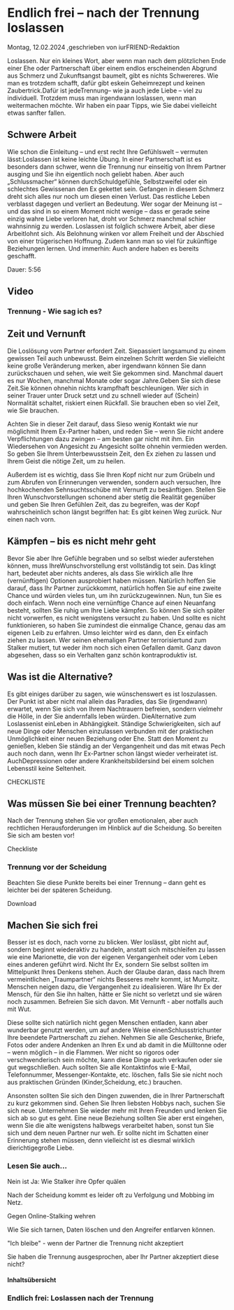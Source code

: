 # Endlich frei – nach der Trennung loslassen

Montag, 12.02.2024 ,geschrieben von iurFRIEND-Redaktion

Loslassen. Nur ein kleines Wort, aber wenn man nach dem plötzlichen Ende einer Ehe oder Partnerschaft über einem endlos erscheinenden Abgrund aus Schmerz und Zukunftsangst baumelt, gibt es nichts Schwereres. Wie man es trotzdem schafft, dafür gibt eskein Geheimrezept und keinen Zaubertrick.Dafür ist jedeTrennung– wie ja auch jede Liebe – viel zu individuell. Trotzdem muss man irgendwann loslassen, wenn man weitermachen möchte. Wir haben ein paar Tipps, wie Sie dabei vielleicht etwas sanfter fallen.

## Schwere Arbeit

Wie schon die Einleitung – und erst recht Ihre Gefühlswelt – vermuten lässt:Loslassen ist keine leichte Übung. In einer Partnerschaft ist es besonders dann schwer, wenn die Trennung nur einseitig von Ihrem Partner ausging und Sie ihn eigentlich noch geliebt haben. Aber auch „Schlussmacher“ können durchSchuldgefühle, Selbstzweifel oder ein schlechtes Gewissenan den Ex gekettet sein. Gefangen in diesem Schmerz dreht sich alles nur noch um diesen einen Verlust. Das restliche Leben verblasst dagegen und verliert an Bedeutung. Wer sogar der Meinung ist – und das sind in so einem Moment nicht wenige – dass er gerade seine einzig wahre Liebe verloren hat, droht vor Schmerz manchmal schier wahnsinnig zu werden. Loslassen ist folglich schwere Arbeit, aber diese Arbeitlohnt sich. Als Belohnung winken vor allem Freiheit und der Abschied von einer trügerischen Hoffnung. Zudem kann man so viel für zukünftige Beziehungen lernen. Und immerhin: Auch andere haben es bereits geschafft.

Dauer: 5:56

## Video

### Trennung - Wie sag ich es?

## Zeit und Vernunft

Die Loslösung vom Partner erfordert Zeit. Siepassiert langsamund zu einem gewissen Teil auch unbewusst. Beim einzelnen Schritt werden Sie vielleicht keine große Veränderung merken, aber irgendwann können Sie dann zurückschauen und sehen, wie weit Sie gekommen sind. Manchmal dauert es nur Wochen, manchmal Monate oder sogar Jahre.Geben Sie sich diese Zeit.Sie können ohnehin nichts krampfhaft beschleunigen. Wer sich in seiner Trauer unter Druck setzt und zu schnell wieder auf (Schein) Normalität schaltet, riskiert einen Rückfall. Sie brauchen eben so viel Zeit, wie Sie brauchen.

Achten Sie in dieser Zeit darauf, dass Sieso wenig Kontakt wie nur möglichmit Ihrem Ex-Partner haben, und reden Sie – wenn Sie nicht andere Verpflichtungen dazu zwingen – am besten gar nicht mit ihm. Ein Wiedersehen von Angesicht zu Angesicht sollte ohnehin vermieden werden. So geben Sie Ihrem Unterbewusstsein Zeit, den Ex ziehen zu lassen und Ihrem Geist die nötige Zeit, um zu heilen.

Außerdem ist es wichtig, dass Sie Ihren Kopf nicht nur zum Grübeln und zum Abrufen von Erinnerungen verwenden, sondern auch versuchen, Ihre hochkochenden Sehnsuchtsschübe mit Vernunft zu besänftigen. Stellen Sie Ihren Wunschvorstellungen schonend aber stetig die Realität gegenüber und geben Sie Ihren Gefühlen Zeit, das zu begreifen, was der Kopf wahrscheinlich schon längst begriffen hat: Es gibt keinen Weg zurück. Nur einen nach vorn.

## Kämpfen – bis es nicht mehr geht

Bevor Sie aber Ihre Gefühle begraben und so selbst wieder auferstehen können, muss IhreWunschvorstellung erst vollständig tot sein. Das klingt hart, bedeutet aber nichts anderes, als dass Sie wirklich alle Ihre (vernünftigen) Optionen ausprobiert haben müssen. Natürlich hoffen Sie darauf, dass Ihr Partner zurückkommt, natürlich hoffen Sie auf eine zweite Chance und würden vieles tun, um ihn zurückzugewinnen. Nun, tun Sie es doch einfach. Wenn noch eine vernünftige Chance auf einen Neuanfang besteht, sollten Sie ruhig um Ihre Liebe kämpfen. So können Sie sich später nicht vorwerfen, es nicht wenigstens versucht zu haben. Und sollte es nicht funktionieren, so haben Sie zumindest die einmalige Chance, genau das am eigenen Leib zu erfahren. Umso leichter wird es dann, den Ex einfach ziehen zu lassen. Wer seinen ehemaligen Partner terrorisiertund zum Stalker mutiert, tut weder ihm noch sich einen Gefallen damit. Ganz davon abgesehen, dass so ein Verhalten ganz schön kontraproduktiv ist.

## Was ist die Alternative?

Es gibt einiges darüber zu sagen, wie wünschenswert es ist loszulassen. Der Punkt ist aber nicht mal allein das Paradies, das Sie (irgendwann) erwartet, wenn Sie sich von Ihrem Nachtrauern befreien, sondern vielmehr die Hölle, in der Sie andernfalls leben würden. DieAlternative zum Loslassenist einLeben in Abhängigkeit. Ständige Schwierigkeiten, sich auf neue Dinge oder Menschen einzulassen verbunden mit der praktischen Unmöglichkeit einer neuen Beziehung oder Ehe. Statt den Moment zu genießen, kleben Sie ständig an der Vergangenheit und das mit etwas Pech auch noch dann, wenn Ihr Ex-Partner schon längst wieder verheiratet ist. AuchDepressionen oder andere Krankheitsbildersind bei einem solchen Lebensstil keine Seltenheit.

CHECKLISTE

## Was müssen Sie bei einer Trennung beachten?

Nach der Trennung stehen Sie vor großen emotionalen, aber auch rechtlichen Herausforderungen im Hinblick auf die Scheidung. So bereiten Sie sich am besten vor!

Checkliste

### Trennung vor der Scheidung

Beachten Sie diese Punkte bereits bei einer Trennung – dann geht es leichter bei der späteren Scheidung.

Download

## Machen Sie sich frei

Besser ist es doch, nach vorne zu blicken. Wer loslässt, gibt nicht auf, sondern beginnt wiederaktiv zu handeln, anstatt sich mitschleifen zu lassen wie eine Marionette, die von der eigenen Vergangenheit oder vom Leben eines anderen geführt wird. Nicht Ihr Ex, sondern Sie selbst sollten im Mittelpunkt Ihres Denkens stehen. Auch der Glaube daran, dass nach Ihrem vermeintlichen „Traumpartner“ nichts Besseres mehr kommt, ist Mumpitz. Menschen neigen dazu, die Vergangenheit zu idealisieren. Wäre Ihr Ex der Mensch, für den Sie ihn halten, hätte er Sie nicht so verletzt und sie wären noch zusammen. Befreien Sie sich davon. Mit Vernunft - aber notfalls auch mit Wut.

Diese sollte sich natürlich nicht gegen Menschen entladen, kann aber wunderbar genutzt werden, um auf andere Weise einenSchlussstrichunter Ihre beendete Partnerschaft zu ziehen. Nehmen Sie alle Geschenke, Briefe, Fotos oder andere Andenken an Ihren Ex und ab damit in die Mülltonne oder – wenn möglich – in die Flammen. Wer nicht so rigoros oder verschwenderisch sein möchte, kann diese Dinge auch verkaufen oder sie gut wegschließen. Auch sollten Sie alle Kontaktinfos wie E-Mail, Telefonnummer, Messenger-Kontakte, etc. löschen, falls Sie sie nicht noch aus praktischen Gründen (Kinder,Scheidung, etc.) brauchen.

Ansonsten sollten Sie sich den Dingen zuwenden, die in Ihrer Partnerschaft zu kurz gekommen sind. Gehen Sie Ihren liebsten Hobbys nach, suchen Sie sich neue. Unternehmen Sie wieder mehr mit Ihren Freunden und lenken Sie sich ab so gut es geht. Eine neue Beziehung sollten Sie aber erst eingehen, wenn Sie die alte wenigstens halbwegs verarbeitet haben, sonst tun Sie sich und dem neuen Partner nur weh. Er sollte nicht im Schatten einer Erinnerung stehen müssen, denn vielleicht ist es diesmal wirklich dierichtigegroße Liebe.

### Lesen Sie auch...

Nein ist Ja: Wie Stalker ihre Opfer quälen

Nach der Scheidung kommt es leider oft zu Verfolgung und Mobbing im Netz.

Gegen Online-Stalking wehren

Wie Sie sich tarnen, Daten löschen und den Angreifer entlarven können.

"Ich bleibe" - wenn der Partner die Trennung nicht akzeptiert

Sie haben die Trennung ausgesprochen, aber Ihr Partner akzeptiert diese nicht?

#### Inhaltsübersicht

### Endlich frei: Loslassen nach der Trennung